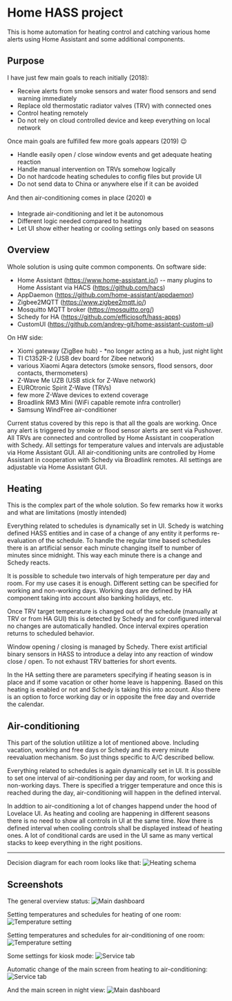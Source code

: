 ﻿# Home HASS project
This is home automation for heating control and catching various home alerts using Home Assistant and some additional components.

## Purpose
I have just few main goals to reach initially (2018):
 - Receive alerts from smoke sensors and water flood sensors and send warning immediately
 - Replace old thermostatic radiator valves (TRV) with connected ones
 - Control heating remotely
 - Do not rely on cloud controlled device and keep everything on local network

Once main goals are fulfilled few more goals appears (2019) :wink:
 - Handle easily open / close window events and get adequate heating reaction
 - Handle manual intervention on TRVs somehow logically
 - Do not hardcode heating schedules to config files but provide UI
 - Do not send data to China or anywhere else if it can be avoided

And then air-conditioning comes in place (2020)  :snowflake:
 - Integrade air-conditioning and let it be autonomous
 - Different logic needed compared to heating
 - Let UI show either heating or cooling settings only based on seasons

## Overview
Whole solution is using quite common components.
On software side:
 - Home Assistant (https://www.home-assistant.io/)
 -- many plugins to Home Assistant via HACS (https://github.com/hacs)
 - AppDaemon (https://github.com/home-assistant/appdaemon)
 - Zigbee2MQTT (https://www.zigbee2mqtt.io/)
 - Mosquitto MQTT broker (https://mosquitto.org/)
 - Schedy for HA (https://github.com/efficiosoft/hass-apps)
 - CustomUI (https://github.com/andrey-git/home-assistant-custom-ui)

On HW side:

 - Xiomi gateway (ZigBee hub) - *no longer acting as a hub, just night light
 - TI C1352R-2 (USB dev board for Zibee network)
 - various Xiaomi Aqara detectors (smoke sensors, flood sensors, door contacts, thermometers)
 - Z-Wave Me UZB (USB stick for Z-Wave network)
 - EUROtronic Spirit Z-Wave (TRVs)
 - few more Z-Wave devices to extend coverage
 - Broadlink RM3 Mini (WiFi capable remote infra controller)
 - Samsung WindFree air-conditioner

Current status covered by this repo is  that all the goals are working.
Once any alert is triggered by smoke or flood sensor alerts are sent via Pushover.
All TRVs are connected and controlled by Home Assistant in cooperation with Schedy. All settings for temperature values and intervals are adjustable via Home Assistant GUI.
All air-conditioning units are controlled by Home Assistant in cooperation with Schedy via Broadlink remotes. All settings are adjustable via Home Assistant GUI.

## Heating
This is the complex part of the whole solution. So few remarks how it works and what are limitations (mostly intended)

Everything related to schedules is dynamically set in UI. Schedy is watching defined HASS entities and in case of a change of any entity it performs re-evaluation of the schedule. To handle the regular time based schedules there is an artificial sensor each minute changing itself to number of minutes since midnight. This way each minute there is a change and Schedy reacts.

It is possible to schedule two intervals of high temperature per day and room. For my use cases it is enough. Different setting can be specified for working and non-working days. Working days are defined by HA component taking into account also banking holidays, etc.

Once TRV target temperature is changed out of the schedule (manually at TRV or from HA GUI) this is detected by Schedy and for configured interval no changes are automatically handled. Once interval expires operation returns to scheduled behavior.

Window opening / closing is managed by Schedy. There exist artificial binary sensors in HASS to introduce a delay into any reaction of window close / open. To not exhaust TRV batteries for short events.

In the HA setting there are parameters specifying if heating season is in place and if some vacation or other home leave is happening. Based on this heating is enabled or not and Schedy is taking this into account. Also there is an option to force working day or in opposite the free day and override the calendar.

## Air-conditioning
This part of the solution utilitize a lot of mentioned above. Including vacation, working and free days or Schedy and its every minute reevaluation mechanism.
So just things specific to A/C described bellow.

Everything related to schedules is again dynamically set in UI. It is possible to set one interval of air-conditioning per day and room, for working and non-working days. There is specified a trigger temperature and once this is reached during the day, air-conditioning will happen in the defined interval.

In addtion to air-conditioning a lot of changes happend under the hood of Lovelace UI. As heating and cooling are happening in different seasons there is no need to show all controls in UI at the same time. Now there is defined interval when cooling controls shall be displayed instead of heating ones. A lot of conditional cards are used in the UI same as many vertical stacks to keep everything in the right positions.

---
Decision diagram for each room looks like that:
![Heating schema](https://raw.githubusercontent.com/tristone-cz/hass/master/mediafiles/heating.png)

## Screenshots

The general overview status:
![Main dashboard](https://raw.githubusercontent.com/tristone-cz/hass/master/mediafiles/boardmain.png)

Setting temperatures and schedules for heating of one room:
![Temperature setting](https://raw.githubusercontent.com/tristone-cz/hass/master/mediafiles/boardsettemp.png)

Setting temperatures and schedules for air-conditioning of one room:
![Temperature setting](https://raw.githubusercontent.com/tristone-cz/hass/master/mediafiles/boardsettempac.png)

Some settings for kiosk mode:
![Service tab](https://raw.githubusercontent.com/tristone-cz/hass/master/mediafiles/boardservice.png)

Automatic change of the main screen from heating to air-conditioning:
![Service tab](https://raw.githubusercontent.com/tristone-cz/hass/master/mediafiles/boardmainswitch.png)

And the main screen in night view:
![Main dashboard](https://raw.githubusercontent.com/tristone-cz/hass/master/mediafiles/boardmaindark.png)
